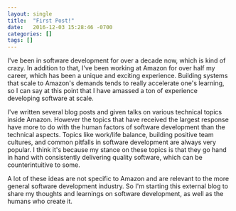 ```yaml
---
layout: single
title:  "First Post!"
date:   2016-12-03 15:28:46 -0700
categories: []
tags: []
---
```


I've been in software development for over a decade now, which is kind of crazy. In addition to that, I've been working at Amazon for over half my career, which has been a unique and exciting experience. Building systems that scale to Amazon's demands tends to really accelerate one's learning, so I can say at this point that I have amassed a ton of experience developing software at scale.

I've written several blog posts and given talks on various technical topics inside Amazon. However the topics that have received the largest response have more to do with the human factors of software development than the technical aspects. Topics like work/life balance, building positive team cultures, and common pitfalls in software development are always very popular. I think it's because my stance on these topics is that they go hand in hand with consistently delivering quality software, which can be counterintuitive to some.

A lot of these ideas are not specific to Amazon and are relevant to the more general software development industry. So I'm starting this external blog to share my thoughts and learnings on software development, as well as the humans who create it.
